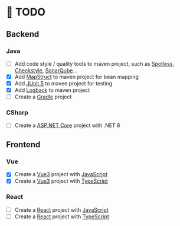 # 📑 TODO

## Backend

### Java

- [ ] Add code style / quality tools to maven project, such as [Spotless](https://github.com/diffplug/spotless), [Checkstyle](https://github.com/checkstyle/checkstyle), [SonarQube](https://github.com/SonarSource/sonarqube)...
- [x] Add [MapStruct](https://mapstruct.org/) to maven project for bean mapping
- [x] Add [JUnit 5](https://junit.org/junit5/) to maven project for testing
- [x] Add [Logback](https://logback.qos.ch/) to maven project
- [ ] Create a [Gradle](https://gradle.org/) project

### CSharp

- [ ] Create a [ASP.NET Core](https://dotnet.microsoft.com/en-us/apps/aspnet) project with .NET 8

## Frontend

### Vue

- [x] Create a [Vue3](https://vuejs.org/) project with [JavaScript](https://developer.mozilla.org/en-US/docs/Web/JavaScript)
- [x] Create a [Vue3](https://vuejs.org/) project with [TypeScript](https://www.typescriptlang.org/)

### React

- [ ] Create a [React](https://react.dev/) project with [JavaScript](https://developer.mozilla.org/en-US/docs/Web/JavaScript)
- [ ] Create a [React](https://react.dev/) project with [TypeScript](https://www.typescriptlang.org/)
